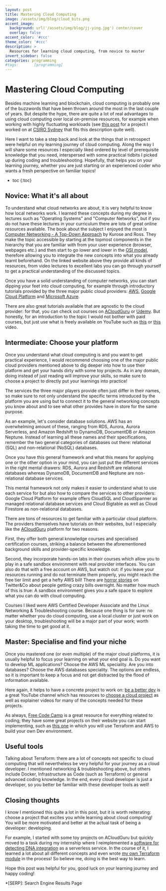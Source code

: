```yaml
---
layout: post
title: Mastering Cloud Computing
image: /assets/img/blog/cloud_bits.png
accent_image: 
  background: url('/assets/img/blog/jj-ying.jpg') center/cover
  overlay: false
accent_color: '#ccc'
theme_color: '#ccc'
description: >
  Resources for learning cloud computing, from novice to master
invert_sidebar: false
categories: programming
#tags:       [programming]
---
```


# Mastering Cloud Computing
Besides machine learning and blockchain, cloud computing is probably one of the buzzwords that have been thrown around the most in the last couple of years. But despite the hype, there are quite a lot of real advantages to using cloud computing over local on-premise resources, for example when working with highly fluctuating workloads (see [this post]() for a project I worked on at [CSIRO Sydney](https://bioinformatics.csiro.au/) that fits this description quite well).

Here I want to take a step back and look at the things that in retrospect were helpful on my learning journey of cloud computing. Along the way I will share some resources I especially liked ordered by level of prerequisite knowledge that you need, interspersed with some practical tidbits I picked up during coding and troubleshooting. Hopefully, that helps you on your learning journey, whether you are just starting or an experienced coder who wants a fresh perspective on familiar topics!

* toc
{:toc}


## Novice: What it's all about
To understand what cloud networks are about, it is very helpful to know how local networks work. I learned these concepts during my degree in lectures such as "Operating Systems" and "Computer Networks", but if you do not have these lectures in your curriculum there are lots of great online resources available. The book about the subject I enjoyed the most is [Computer Networking - A Top-Down Approach](https://gaia.cs.umass.edu/kurose_ross/index.php) by Kurose and Ross. They make the topic accessible by starting at the topmost components in the hierarchy that you are familiar with from your user experience (browser, webpages etc.) and then start to go lower and lower in the [OSI model](https://en.wikipedia.org/wiki/OSI_model), therefore allowing you to integrate the new concepts into what you already learnt beforehand. On the linked website above they provide all kinds of resources, from video lectures to excellent labs you can go through yourself to get a practical understanding of the discussed topics.

Once you have a solid understanding of computer networks, you can start dipping your feet into cloud computing, for example through introductory tutorials provided by the three major public cloud providers: [AWS](https://docs.aws.amazon.com/whitepapers/latest/aws-overview/what-is-cloud-computing.html), [Google Cloud Platform](https://cloud.google.com/learn/what-is-cloud-computing) and [Microsoft Azure](https://azure.microsoft.com/en-us/resources/cloud-computing-dictionary/what-is-cloud-computing/). 

There are also great tutorials available that are agnostic to the cloud provider: for that, you can check out courses on [ACloudGuru](https://acloudguru.com/course/introduction-to-cloud-computing) or [Udemy]( https://www.udemy.com/course/introduction-to-cloud-computing-on-amazon-aws-for-beginners/). But honestly, for an introduction to the topic I would not bother with paid courses, but just use what is freely available on YouTube such as [this](https://www.youtube.com/watch?v=RWgW-CgdIk0) or [this](https://www.youtube.com/watch?v=_a6us8kaq0g) video.

## Intermediate: Choose your platform
Once you understand what cloud computing is and you want to get practical experience, I would recommend choosing one of the major public cloud providers mentioned above to dig deeper into how to use their platform and get your hands dirty with some toy projects. As in any domain, doing instead of just reading will improve your skills, so make sure to choose a project to directly put your learnings into practice!

The services the three major players provide often just differ in their names, so make sure to not only understand the specific terms introduced by the platform you are using but to connect it to the general networking concepts you know about and to see what other provides have in store for the same purpose.

As an example, let's consider database solutions. AWS has an overwhelming amount of these, ranging from RDS, Aurora, Aurora Serverless, and Amazon Redshift to DynamoDB, DocumentDB or Amazon Neptune. Instead of learning all these names and their specifications, remember the two general categories of databases out there: relational (SQL) and non-relational (NoSQL) databases. 

Once you have this general framework and what this means for applying one or the other option in your mind, you can just put the different services in the right mental drawers: RDS, Aurora and Redshift are relational databases whereas DynamoDB, DocumentDB and Neptune are non-relational database services. 

This mental framework not only makes it easier to understand what to use each service for but also how to compare the services to other providers: Google Cloud Platform for example offers CloudSQL and CloudSpanner as managed relational database services and Cloud Bigtable as well as Cloud Firestore as non-relational databases.

There are tons of resources to get familiar with a particular cloud platform. The providers themselves have tutorials on their websites, but I especially like the [ACloudGuru](https://acloudguru.com/) platform for two reasons.

First, they offer both general knowledge courses and specialised certification courses, striking a balance between the aforementioned background skills and provider-specific knowledge. 

Second, they incorporate hands-on labs in their courses which allow you to play in a safe sandbox environment with real provider interfaces. You can also do that with a free account on AWS, but watch out: if you leave your resources running and do not terminate them properly, you might reach the free tier limit and get a hefty AWS bill! There are [horror stories](https://twitter.com/flaviocopes/status/1542148015808544769) on Twitter&Co about people getting crazy bills overnight. No matter how much of this is true: A sandbox environment gives you a safe space to explore what you can do with cloud computing.

Courses I liked were AWS Certified Developer Associate and the Linux Networking & Troubleshooting course. Because one thing is for sure: no matter whether you do cloud computing, use a local cluster or just work on your desktop, troubleshooting will be a major part of your work; worth taking the time to get good at it.

## Master: Specialise and find your niche
Once you mastered one (or even multiple) of the major cloud platforms, it is usually helpful to focus your learning on what your end goal is. Do you want to develop ML applications? Choose the AWS ML speciality. Are you into databases? Choose the AWS databases speciality. 
The options are endless, so it is important to keep a focus and not get distracted by the flood of information available. 

Here again, it helps to have a concrete project to work on: [be a better dev](https://www.youtube.com/c/BeABetterDev) is a great YouTube channel which has resources to [choose a cloud project](https://www.youtube.com/watch?v=06VgLTqNvU8) as well as explainer videos for many of the concepts needed for these projects. 

As always, [Free Code Camp](https://www.freecodecamp.org/news/tag/cloud-computing/) is a great resource for everything related to coding; they have some great projects on their website you can start implementing, such as [this one](https://www.freecodecamp.org/news/learn-terraform-and-aws-by-building-a-dev-environment/) in which you will use Terraform and AWS to build your own Dev environment.

## Useful tools 

Talking about Terraform: there are a lot of concepts not specific to cloud computing that will nevertheless be very helpful for your journey as a cloud developer. I mentioned networking & troubleshooting above, but others include Docker, Infrastructure as Code (such as Terraform) or general advanced coding knowledge. In the end, every cloud developer is just a developer, so you better be familiar with these developer tools as well!


## Closing thoughts

I know I mentioned this quite a lot in this post, but it is worth reiterating: choose a project that excites you while learning about cloud computing! You will be more motivated and better at the actual task of being a developer: developing. 

For example, I started with some toy projects on ACloudGuru but quickly moved to a task during my internship where I reimplemented a [software for detecting DNA integration](https://bioinformatics.csiro.au/blog/detecting-foreign-dna-with-insider/) as a serverless service. In the course of it, I learned a lot about all different concepts and even wrote [my own Terraform module](https://registry.terraform.io/modules/kierandidi/emrserverless/aws/1.0.0) in the process! So believe me, doing is the best way to learn.

Hope this post was helpful for you, good luck on your learning journey and happy coding!



*[SERP]: Search Engine Results Page